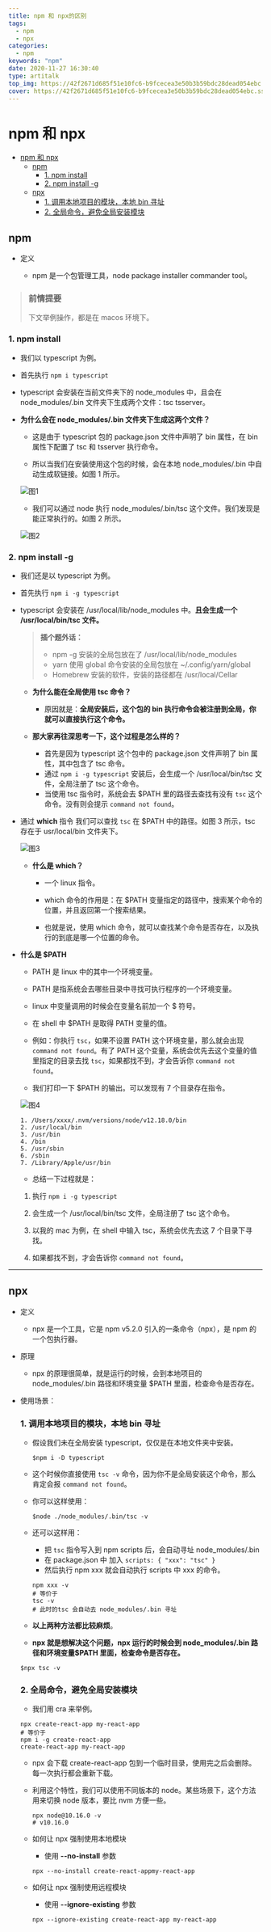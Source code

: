 ```yaml
---
title: npm 和 npx的区别
tags:
  - npm
  - npx
categories:
  - npm
keywords: "npm"
date: 2020-11-27 16:30:40
type: artitalk
top_img: https://42f2671d685f51e10fc6-b9fcecea3e50b3b59bdc28dead054ebc.ssl.cf5.rackcdn.com/illustrations/finance_0bdk.svg
cover: https://42f2671d685f51e10fc6-b9fcecea3e50b3b59bdc28dead054ebc.ssl.cf5.rackcdn.com/illustrations/finance_0bdk.svg
---
```


# npm 和 npx

- [npm 和 npx](#npm-和-npx)
  - [npm](#npm)
    - [1. npm install](#1-npm-install)
    - [2. npm install -g](#2-npm-install--g)
  - [npx](#npx)
    - [1. 调用本地项目的模块，本地 bin 寻址](#1-调用本地项目的模块本地-bin-寻址)
    - [2. 全局命令，避免全局安装模块](#2-全局命令避免全局安装模块)

<!-- TOC -->

## npm

- 定义

  - npm 是一个包管理工具，node package installer commander tool。

> ### 前情提要
>
> 下文举例操作，都是在 macos 环境下。

### 1. npm install

- 我们以 typescript 为例。

- 首先执行 `npm i typescript`

- typescript 会安装在当前文件夹下的 node_modules 中，且会在 node_modules/.bin 文件夹下生成两个文件：tsc tsserver。

- **为什么会在 node_modules/.bin 文件夹下生成这两个文件？**

  - 这是由于 typescript 包的 package.json 文件中声明了 bin 属性，在 bin 属性下配置了 tsc 和 tsserver 执行命令。

  - 所以当我们在安装使用这个包的时候，会在本地 node_modules/.bin 中自动生成软链接。如图 1 所示。

  ![图1](https://haimian-bucket.oss-cn-hangzhou.aliyuncs.com/uPic/typescript.png)

  - 我们可以通过 node 执行 node_modules/.bin/tsc 这个文件。我们发现是能正常执行的。如图 2 所示。

  ![图2](https://haimian-bucket.oss-cn-hangzhou.aliyuncs.com/uPic/tsc-v.png)

### 2. npm install -g

- 我们还是以 typescript 为例。

- 首先执行 `npm i -g typescript`

- typescript 会安装在 /usr/local/lib/node_modules 中。**且会生成一个 /usr/local/bin/tsc 文件。**

  > **插个题外话：**
  >
  > - npm -g 安装的全局包放在了 /usr/local/lib/node_modules
  > - yarn 使用 global 命令安装的全局包放在 ~/.config/yarn/global
  > - Homebrew 安装的软件，安装的路径都在 /usr/local/Cellar

  - **为什么能在全局使用 tsc 命令？**

    - 原因就是：**全局安装后，这个包的 bin 执行命令会被注册到全局，你就可以直接执行这个命令。**

  - **那大家再往深思考一下，这个过程是怎么样的？**

    - 首先是因为 typescript 这个包中的 package.json 文件声明了 bin 属性，其中包含了 tsc 命令。
    - 通过 `npm i -g typescript` 安装后，会生成一个 /usr/local/bin/tsc 文件，全局注册了 tsc 这个命令。
    - 当使用 tsc 指令时，系统会去 \$PATH 里的路径去查找有没有 `tsc` 这个命令。没有则会提示 `command not found`。

- 通过 **which** 指令 我们可以查找 `tsc` 在 \$PATH 中的路径。如图 3 所示，tsc 存在于 usr/local/bin 文件夹下。

  ![图3](https://haimian-bucket.oss-cn-hangzhou.aliyuncs.com/uPic/globalts.png)

  - **什么是 which？**

    - 一个 linux 指令。

    - which 命令的作用是：在 \$PATH 变量指定的路径中，搜索某个命令的位置，并且返回第一个搜索结果。
    - 也就是说，使用 which 命令，就可以查找某个命令是否存在，以及执行的到底是哪一个位置的命令。

- **什么是 \$PATH**

  - PATH 是 linux 中的其中一个环境变量。

  - PATH 是指系统会去哪些目录中寻找可执行程序的一个环境变量。

  - linux 中变量调用的时候会在变量名前加一个 \$ 符号。

  - 在 shell 中 \$PATH 是取得 PATH 变量的值。

  - 例如：你执行 `tsc`，如果不设置 PATH 这个环境变量，那么就会出现 `command not found`。有了 PATH 这个变量，系统会优先去这个变量的值里指定的目录去找 `tsc`，如果都找不到，才会告诉你 `command not found`。

  - 我们打印一下 \$PATH 的输出。可以发现有 7 个目录存在指令。

  ![图4](https://haimian-bucket.oss-cn-hangzhou.aliyuncs.com/uPic/echo.png)

      1. /Users/xxxx/.nvm/versions/node/v12.18.0/bin
      2. /usr/local/bin
      3. /usr/bin
      4. /bin
      5. /usr/sbin
      6. /sbin
      7. /Library/Apple/usr/bin

  - 总结一下过程就是：

  1. 执行 `npm i -g typescript`

  2. 会生成一个 /usr/local/bin/tsc 文件，全局注册了 tsc 这个命令。

  3. 以我的 mac 为例，在 shell 中输入 tsc，系统会优先去这 7 个目录下寻找。

  4. 如果都找不到，才会告诉你 `command not found`。

---

## npx

- 定义

  - npx 是一个工具，它是 npm v5.2.0 引入的一条命令（npx），是 npm 的一个包执行器。

- 原理

  - npx 的原理很简单，就是运行的时候，会到本地项目的 node_modules/.bin 路径和环境变量 \$PATH 里面，检查命令是否存在。

- 使用场景：

  ### 1. 调用本地项目的模块，本地 bin 寻址

  - 假设我们未在全局安装 typescript，仅仅是在本地文件夹中安装。

    ```shell
    $npm i -D typescript
    ```

  - 这个时候你直接使用 `tsc -v` 命令，因为你不是全局安装这个命令，那么肯定会报 `command not found`。

  - 你可以这样使用：

    ```shell
    $node ./node_modules/.bin/tsc -v
    ```

  - 还可以这样用：

    - 把 `tsc` 指令写入到 npm scripts 后，会自动寻址 node_modules/.bin
    - 在 package.json 中 加入 `scripts: { "xxx": "tsc" }`
    - 然后执行 npm xxx 就会自动执行 scripts 中 xxx 的命令。

    ```shell
    npm xxx -v
    # 等价于
    tsc -v
    # 此时的tsc 会自动去 node_modules/.bin 寻址
    ```

  - **以上两种方法都比较麻烦**。

  - **npx 就是想解决这个问题，npx 运行的时候会到 node_modules/.bin 路径和环境变量\$PATH 里面，检查命令是否存在。**

  ```shell
  $npx tsc -v
  ```

  ### 2. 全局命令，避免全局安装模块

  - 我们用 cra 来举例。

  ```shell
  npx create-react-app my-react-app
  # 等价于
  npm i -g create-react-app
  create-react-app my-react-app
  ```

  - npx 会下载 create-react-app 包到一个临时目录，使用完之后会删除。每一次执行都会重新下载。
  - 利用这个特性，我们可以使用不同版本的 node。某些场景下，这个方法用来切换 node 版本，要比 nvm 方便一些。

    ```shell
    npx node@10.16.0 -v
    # v10.16.0
    ```

  - 如何让 npx 强制使用本地模块

    - 使用 **--no-install** 参数

    ```shell
    npx --no-install create-react-appmy-react-app
    ```

  - 如何让 npx 强制使用远程模块

    - 使用 **--ignore-existing** 参数

    ```shell
    npx --ignore-existing create-react-app my-react-app
    ```
